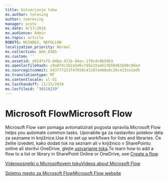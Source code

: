 ```yaml
---
title: Ustvarjanje toka
ms.author: toresing
author: tomresing
manager: scotv
ms.date: 4/17/2018
ms.audience: Admin
ms.topic: article
ROBOTS: NOINDEX, NOFOLLOW
localization_priority: Normal
ms.collection: Adm_O365
ms.custom: ''
ms.assetid: 4924fef5-d4ba-471b-84ec-1f9c4c0b59b3
ms.openlocfilehash: c9a874c1b2a5d6c7d5e22aeb23b50d61b88c9da3
ms.sourcegitcommit: b43f77221f47b50c41197a448a9c26c423ce1ad5
ms.translationtype: MT
ms.contentlocale: sl-SI
ms.lasthandoff: 11/15/2019
ms.locfileid: "36516219"
---
```

# <a name="microsoft-flow"></a><span data-ttu-id="3af78-102">Microsoft Flow</span><span class="sxs-lookup"><span data-stu-id="3af78-102">Microsoft Flow</span></span>

<span data-ttu-id="3af78-103">Microsoft Flow vam pomaga avtomatizirati pogosta opravila.</span><span class="sxs-lookup"><span data-stu-id="3af78-103">Microsoft Flow helps you automate common tasks.</span></span> <span data-ttu-id="3af78-104">Uporabite ga za nastavitev potekov dela za sezname in knjižnice.</span><span class="sxs-lookup"><span data-stu-id="3af78-104">Use it to set up workflows for lists and libraries.</span></span> <span data-ttu-id="3af78-105">Če želite izvedeti, kako dodati tok na seznam ali v knjižnico v SharePointu online ali storitvi OneDrive, glejte [ustvarjanje toka](https://go.microsoft.com/fwlink/?linkid=869408).</span><span class="sxs-lookup"><span data-stu-id="3af78-105">To learn how to add a flow to a list or library in SharePoint Online or OneDrive, see [Create a flow](https://go.microsoft.com/fwlink/?linkid=869408).</span></span>
  
[<span data-ttu-id="3af78-106">Videoposnetki o Microsoftovem toku</span><span class="sxs-lookup"><span data-stu-id="3af78-106">Videos about Microsoft Flow</span></span>](https://go.microsoft.com/fwlink/?linkid=864641)
  
[<span data-ttu-id="3af78-107">Spletno mesto za Microsoft Flow</span><span class="sxs-lookup"><span data-stu-id="3af78-107">Microsoft Flow website</span></span>](https://go.microsoft.com/fwlink/?linkid=864642)
  

